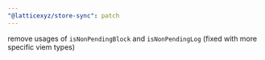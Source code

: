 ```yaml
---
"@latticexyz/store-sync": patch
---
```


remove usages of `isNonPendingBlock` and `isNonPendingLog` (fixed with more specific viem types)
